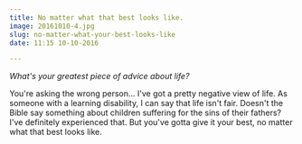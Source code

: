 ```yaml
---
title: No matter what that best looks like.
image: 20161010-4.jpg
slug: no-matter-what-your-best-looks-like
date: 11:15 10-10-2016

---
```


*What's your greatest piece of advice about life?*

You're asking the wrong person... I've got a pretty negative view of life. As someone with a learning disability, I can say that life isn't fair.  Doesn't the Bible say something about children suffering for the sins of their fathers? I've definitely experienced that.  But you've gotta give it your best, no matter what that best looks like.